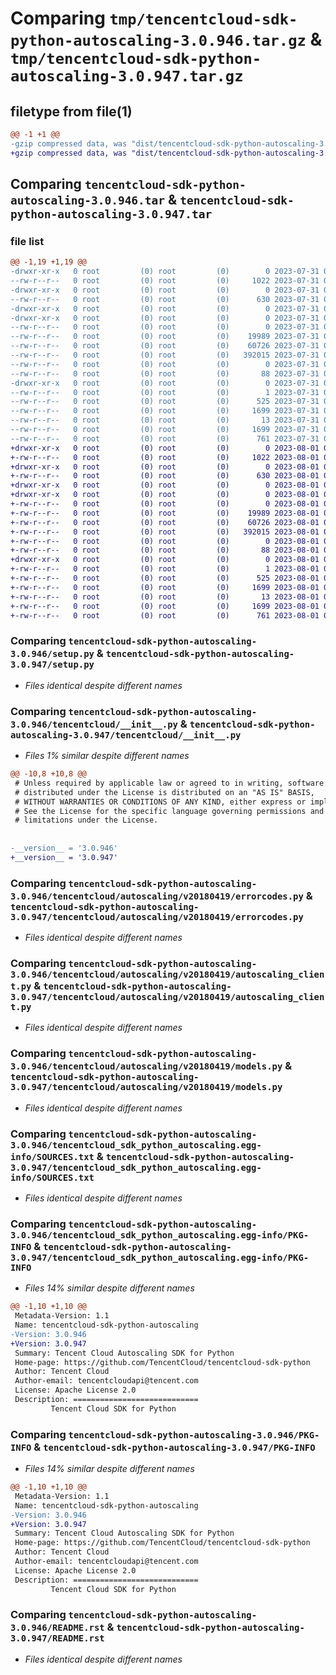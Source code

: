 # Comparing `tmp/tencentcloud-sdk-python-autoscaling-3.0.946.tar.gz` & `tmp/tencentcloud-sdk-python-autoscaling-3.0.947.tar.gz`

## filetype from file(1)

```diff
@@ -1 +1 @@
-gzip compressed data, was "dist/tencentcloud-sdk-python-autoscaling-3.0.946.tar", last modified: Mon Jul 31 00:19:13 2023, max compression
+gzip compressed data, was "dist/tencentcloud-sdk-python-autoscaling-3.0.947.tar", last modified: Tue Aug  1 00:19:26 2023, max compression
```

## Comparing `tencentcloud-sdk-python-autoscaling-3.0.946.tar` & `tencentcloud-sdk-python-autoscaling-3.0.947.tar`

### file list

```diff
@@ -1,19 +1,19 @@
-drwxr-xr-x   0 root         (0) root         (0)        0 2023-07-31 00:19:13.000000 tencentcloud-sdk-python-autoscaling-3.0.946/
--rw-r--r--   0 root         (0) root         (0)     1022 2023-07-31 00:19:13.000000 tencentcloud-sdk-python-autoscaling-3.0.946/setup.py
-drwxr-xr-x   0 root         (0) root         (0)        0 2023-07-31 00:19:13.000000 tencentcloud-sdk-python-autoscaling-3.0.946/tencentcloud/
--rw-r--r--   0 root         (0) root         (0)      630 2023-07-31 00:19:13.000000 tencentcloud-sdk-python-autoscaling-3.0.946/tencentcloud/__init__.py
-drwxr-xr-x   0 root         (0) root         (0)        0 2023-07-31 00:19:13.000000 tencentcloud-sdk-python-autoscaling-3.0.946/tencentcloud/autoscaling/
-drwxr-xr-x   0 root         (0) root         (0)        0 2023-07-31 00:19:13.000000 tencentcloud-sdk-python-autoscaling-3.0.946/tencentcloud/autoscaling/v20180419/
--rw-r--r--   0 root         (0) root         (0)        0 2023-07-31 00:19:13.000000 tencentcloud-sdk-python-autoscaling-3.0.946/tencentcloud/autoscaling/v20180419/__init__.py
--rw-r--r--   0 root         (0) root         (0)    19989 2023-07-31 00:19:13.000000 tencentcloud-sdk-python-autoscaling-3.0.946/tencentcloud/autoscaling/v20180419/errorcodes.py
--rw-r--r--   0 root         (0) root         (0)    60726 2023-07-31 00:19:13.000000 tencentcloud-sdk-python-autoscaling-3.0.946/tencentcloud/autoscaling/v20180419/autoscaling_client.py
--rw-r--r--   0 root         (0) root         (0)   392015 2023-07-31 00:19:13.000000 tencentcloud-sdk-python-autoscaling-3.0.946/tencentcloud/autoscaling/v20180419/models.py
--rw-r--r--   0 root         (0) root         (0)        0 2023-07-31 00:19:13.000000 tencentcloud-sdk-python-autoscaling-3.0.946/tencentcloud/autoscaling/__init__.py
--rw-r--r--   0 root         (0) root         (0)       88 2023-07-31 00:19:13.000000 tencentcloud-sdk-python-autoscaling-3.0.946/setup.cfg
-drwxr-xr-x   0 root         (0) root         (0)        0 2023-07-31 00:19:13.000000 tencentcloud-sdk-python-autoscaling-3.0.946/tencentcloud_sdk_python_autoscaling.egg-info/
--rw-r--r--   0 root         (0) root         (0)        1 2023-07-31 00:19:13.000000 tencentcloud-sdk-python-autoscaling-3.0.946/tencentcloud_sdk_python_autoscaling.egg-info/dependency_links.txt
--rw-r--r--   0 root         (0) root         (0)      525 2023-07-31 00:19:13.000000 tencentcloud-sdk-python-autoscaling-3.0.946/tencentcloud_sdk_python_autoscaling.egg-info/SOURCES.txt
--rw-r--r--   0 root         (0) root         (0)     1699 2023-07-31 00:19:13.000000 tencentcloud-sdk-python-autoscaling-3.0.946/tencentcloud_sdk_python_autoscaling.egg-info/PKG-INFO
--rw-r--r--   0 root         (0) root         (0)       13 2023-07-31 00:19:13.000000 tencentcloud-sdk-python-autoscaling-3.0.946/tencentcloud_sdk_python_autoscaling.egg-info/top_level.txt
--rw-r--r--   0 root         (0) root         (0)     1699 2023-07-31 00:19:13.000000 tencentcloud-sdk-python-autoscaling-3.0.946/PKG-INFO
--rw-r--r--   0 root         (0) root         (0)      761 2023-07-31 00:19:13.000000 tencentcloud-sdk-python-autoscaling-3.0.946/README.rst
+drwxr-xr-x   0 root         (0) root         (0)        0 2023-08-01 00:19:26.000000 tencentcloud-sdk-python-autoscaling-3.0.947/
+-rw-r--r--   0 root         (0) root         (0)     1022 2023-08-01 00:19:26.000000 tencentcloud-sdk-python-autoscaling-3.0.947/setup.py
+drwxr-xr-x   0 root         (0) root         (0)        0 2023-08-01 00:19:26.000000 tencentcloud-sdk-python-autoscaling-3.0.947/tencentcloud/
+-rw-r--r--   0 root         (0) root         (0)      630 2023-08-01 00:19:26.000000 tencentcloud-sdk-python-autoscaling-3.0.947/tencentcloud/__init__.py
+drwxr-xr-x   0 root         (0) root         (0)        0 2023-08-01 00:19:26.000000 tencentcloud-sdk-python-autoscaling-3.0.947/tencentcloud/autoscaling/
+drwxr-xr-x   0 root         (0) root         (0)        0 2023-08-01 00:19:26.000000 tencentcloud-sdk-python-autoscaling-3.0.947/tencentcloud/autoscaling/v20180419/
+-rw-r--r--   0 root         (0) root         (0)        0 2023-08-01 00:19:26.000000 tencentcloud-sdk-python-autoscaling-3.0.947/tencentcloud/autoscaling/v20180419/__init__.py
+-rw-r--r--   0 root         (0) root         (0)    19989 2023-08-01 00:19:26.000000 tencentcloud-sdk-python-autoscaling-3.0.947/tencentcloud/autoscaling/v20180419/errorcodes.py
+-rw-r--r--   0 root         (0) root         (0)    60726 2023-08-01 00:19:26.000000 tencentcloud-sdk-python-autoscaling-3.0.947/tencentcloud/autoscaling/v20180419/autoscaling_client.py
+-rw-r--r--   0 root         (0) root         (0)   392015 2023-08-01 00:19:26.000000 tencentcloud-sdk-python-autoscaling-3.0.947/tencentcloud/autoscaling/v20180419/models.py
+-rw-r--r--   0 root         (0) root         (0)        0 2023-08-01 00:19:26.000000 tencentcloud-sdk-python-autoscaling-3.0.947/tencentcloud/autoscaling/__init__.py
+-rw-r--r--   0 root         (0) root         (0)       88 2023-08-01 00:19:26.000000 tencentcloud-sdk-python-autoscaling-3.0.947/setup.cfg
+drwxr-xr-x   0 root         (0) root         (0)        0 2023-08-01 00:19:26.000000 tencentcloud-sdk-python-autoscaling-3.0.947/tencentcloud_sdk_python_autoscaling.egg-info/
+-rw-r--r--   0 root         (0) root         (0)        1 2023-08-01 00:19:26.000000 tencentcloud-sdk-python-autoscaling-3.0.947/tencentcloud_sdk_python_autoscaling.egg-info/dependency_links.txt
+-rw-r--r--   0 root         (0) root         (0)      525 2023-08-01 00:19:26.000000 tencentcloud-sdk-python-autoscaling-3.0.947/tencentcloud_sdk_python_autoscaling.egg-info/SOURCES.txt
+-rw-r--r--   0 root         (0) root         (0)     1699 2023-08-01 00:19:26.000000 tencentcloud-sdk-python-autoscaling-3.0.947/tencentcloud_sdk_python_autoscaling.egg-info/PKG-INFO
+-rw-r--r--   0 root         (0) root         (0)       13 2023-08-01 00:19:26.000000 tencentcloud-sdk-python-autoscaling-3.0.947/tencentcloud_sdk_python_autoscaling.egg-info/top_level.txt
+-rw-r--r--   0 root         (0) root         (0)     1699 2023-08-01 00:19:26.000000 tencentcloud-sdk-python-autoscaling-3.0.947/PKG-INFO
+-rw-r--r--   0 root         (0) root         (0)      761 2023-08-01 00:19:26.000000 tencentcloud-sdk-python-autoscaling-3.0.947/README.rst
```

### Comparing `tencentcloud-sdk-python-autoscaling-3.0.946/setup.py` & `tencentcloud-sdk-python-autoscaling-3.0.947/setup.py`

 * *Files identical despite different names*

### Comparing `tencentcloud-sdk-python-autoscaling-3.0.946/tencentcloud/__init__.py` & `tencentcloud-sdk-python-autoscaling-3.0.947/tencentcloud/__init__.py`

 * *Files 1% similar despite different names*

```diff
@@ -10,8 +10,8 @@
 # Unless required by applicable law or agreed to in writing, software
 # distributed under the License is distributed on an "AS IS" BASIS,
 # WITHOUT WARRANTIES OR CONDITIONS OF ANY KIND, either express or implied.
 # See the License for the specific language governing permissions and
 # limitations under the License.
 
 
-__version__ = '3.0.946'
+__version__ = '3.0.947'
```

### Comparing `tencentcloud-sdk-python-autoscaling-3.0.946/tencentcloud/autoscaling/v20180419/errorcodes.py` & `tencentcloud-sdk-python-autoscaling-3.0.947/tencentcloud/autoscaling/v20180419/errorcodes.py`

 * *Files identical despite different names*

### Comparing `tencentcloud-sdk-python-autoscaling-3.0.946/tencentcloud/autoscaling/v20180419/autoscaling_client.py` & `tencentcloud-sdk-python-autoscaling-3.0.947/tencentcloud/autoscaling/v20180419/autoscaling_client.py`

 * *Files identical despite different names*

### Comparing `tencentcloud-sdk-python-autoscaling-3.0.946/tencentcloud/autoscaling/v20180419/models.py` & `tencentcloud-sdk-python-autoscaling-3.0.947/tencentcloud/autoscaling/v20180419/models.py`

 * *Files identical despite different names*

### Comparing `tencentcloud-sdk-python-autoscaling-3.0.946/tencentcloud_sdk_python_autoscaling.egg-info/SOURCES.txt` & `tencentcloud-sdk-python-autoscaling-3.0.947/tencentcloud_sdk_python_autoscaling.egg-info/SOURCES.txt`

 * *Files identical despite different names*

### Comparing `tencentcloud-sdk-python-autoscaling-3.0.946/tencentcloud_sdk_python_autoscaling.egg-info/PKG-INFO` & `tencentcloud-sdk-python-autoscaling-3.0.947/tencentcloud_sdk_python_autoscaling.egg-info/PKG-INFO`

 * *Files 14% similar despite different names*

```diff
@@ -1,10 +1,10 @@
 Metadata-Version: 1.1
 Name: tencentcloud-sdk-python-autoscaling
-Version: 3.0.946
+Version: 3.0.947
 Summary: Tencent Cloud Autoscaling SDK for Python
 Home-page: https://github.com/TencentCloud/tencentcloud-sdk-python
 Author: Tencent Cloud
 Author-email: tencentcloudapi@tencent.com
 License: Apache License 2.0
 Description: ============================
         Tencent Cloud SDK for Python
```

### Comparing `tencentcloud-sdk-python-autoscaling-3.0.946/PKG-INFO` & `tencentcloud-sdk-python-autoscaling-3.0.947/PKG-INFO`

 * *Files 14% similar despite different names*

```diff
@@ -1,10 +1,10 @@
 Metadata-Version: 1.1
 Name: tencentcloud-sdk-python-autoscaling
-Version: 3.0.946
+Version: 3.0.947
 Summary: Tencent Cloud Autoscaling SDK for Python
 Home-page: https://github.com/TencentCloud/tencentcloud-sdk-python
 Author: Tencent Cloud
 Author-email: tencentcloudapi@tencent.com
 License: Apache License 2.0
 Description: ============================
         Tencent Cloud SDK for Python
```

### Comparing `tencentcloud-sdk-python-autoscaling-3.0.946/README.rst` & `tencentcloud-sdk-python-autoscaling-3.0.947/README.rst`

 * *Files identical despite different names*

